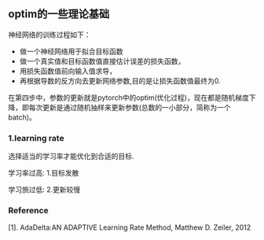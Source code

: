 ## optim的一些理论基础

神经网络的训练过程如下：

- 做一个神经网络用于拟合目标函数
- 做一个真实值和目标函数值直接估计误差的损失函数，
- 用损失函数值前向输入值求导，
- 再根据导数的反方向去更新网络参数,目的是让损失函数值最终为0.

在第四步中，参数的更新就是pytorch中的optim(优化过程)，现在都是随机梯度下降，即每次更新是通过随机抽样来更新参数(总数的一小部分，简称为一个batch)。

### 1.learning rate

选择适当的学习率才能优化到合适的目标.

学习率过高: 1.目标发散

学习旅过低: 2.更新较慢





### Reference
[1]. AdaDelta:AN ADAPTIVE Learning Rate Method, Matthew D. Zeiler, 2012
